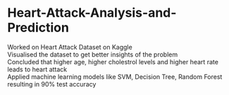 # Heart-Attack-Analysis-and-Prediction
Worked on Heart Attack Dataset on Kaggle<br>
Visualised the dataset to get better insights of the problem<br>
Concluded that higher age, higher cholestrol levels and higher heart rate leads to heart attack<br>
Applied machine learning models like SVM, Decision Tree, Random Forest resulting in 90% test accuracy
